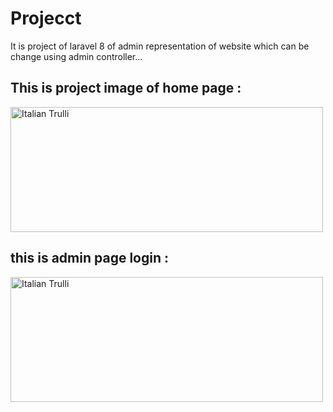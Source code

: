 # Projecct
It is project of laravel 8 of admin representation of website which can be change using admin controller...


## This is project image of home page :
<img src="https://user-images.githubusercontent.com/74045558/116710089-ff91fc00-a9ee-11eb-97df-8162891ccbb9.png" alt="Italian Trulli" width="500" height="200">
  

## this is admin page login :
<img src="
https://user-images.githubusercontent.com/74045558/116714103-06bb0900-a9f3-11eb-8434-0d93d4270d16.png" alt="Italian Trulli" width="500" height="200">

